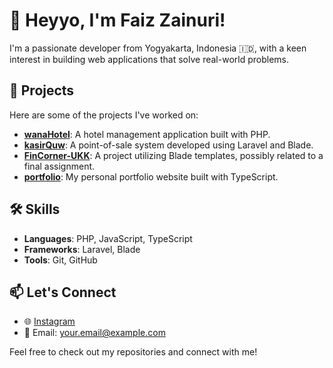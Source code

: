 # 👋 Heyyo, I'm Faiz Zainuri!

I'm a passionate developer from Yogyakarta, Indonesia 🇮🇩, with a keen interest in building web applications that solve real-world problems.

## 🚀 Projects

Here are some of the projects I've worked on:

- [**wanaHotel**](https://github.com/zainuriss/wanaHotel): A hotel management application built with PHP.
- [**kasirQuw**](https://github.com/zainuriss/kasirQuw): A point-of-sale system developed using Laravel and Blade.
- [**FinCorner-UKK**](https://github.com/zainuriss/FinCorner-UKK): A project utilizing Blade templates, possibly related to a final assignment.
- [**portfolio**](https://github.com/zainuriss/portfolio): My personal portfolio website built with TypeScript.

## 🛠️ Skills

- **Languages**: PHP, JavaScript, TypeScript
- **Frameworks**: Laravel, Blade
- **Tools**: Git, GitHub

## 📫 Let's Connect

- 🌐 [Instagram](https://instagram.com/zainuriss_)
- 📧 Email: [your.email@example.com](mailto:your.email@example.com)

Feel free to check out my repositories and connect with me!
